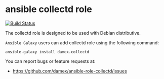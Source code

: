 # ansible collectd role

[![Build Status](https://travis-ci.com/damex/ansible-role-collectd.svg?branch=master)](https://travis-ci.com/damex/ansible-role-collectd)

The collectd role is designed to be used with Debian distributive.

`Ansible Galaxy` users can add collectd role using the following command:

`ansible-galaxy install damex.collectd`

You can report bugs or feature requests at:

* https://github.com/damex/ansible-role-collectd/issues
